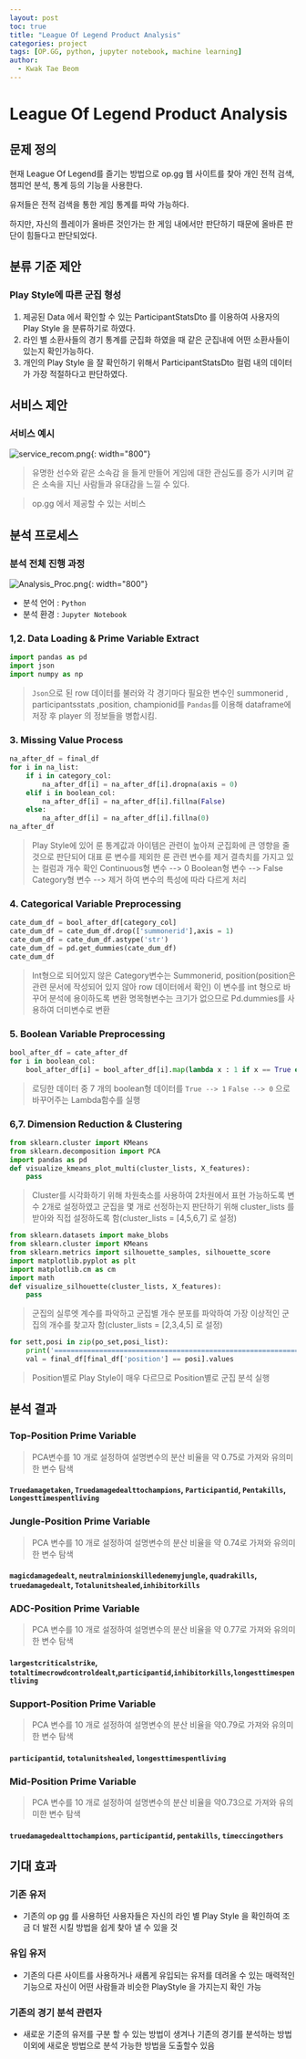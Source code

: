 ```yaml
---
layout: post
toc: true
title: "League Of Legend Product Analysis"
categories: project
tags: [OP.GG, python, jupyter notebook, machine learning]
author:
  - Kwak Tae Beom
---
```

# League Of Legend Product Analysis

## 문제 정의

현재 League Of Legend를 즐기는 방법으로 op.gg 웹 사이트를 찾아 개인 전적 검색, 챔피언 분석, 통계 등의 기능을 사용한다.

유저들은 전적 검색을 통한 게임 통계를 파악 가능하다.

하지만, 자신의 플레이가 올바른 것인가는 한 게임 내에서만 판단하기 때문에 올바른 판단이 힘들다고 판단되었다.

## 분류 기준 제안

### Play Style에 따른 군집 형성

1. 제공된 Data 에서 확인할 수 있는 ParticipantStatsDto 를 이용하여 사용자의 Play Style 을 분류하기로 하였다.
2. 라인 별 소환사들의 경기 통계를 군집화 하였을 때 같은 군집내에 어떤 소환사들이 있는지 확인가능하다.
3. 개인의 Play Style 을 잘 확인하기 위해서 ParticipantStatsDto 컬럼 내의 데이터가 가장 적절하다고 판단하였다.

## 서비스 제안

### 서비스 예시

![service_recom.png](https://github.com/ktb5891/ktb5891.github.io/blob/main/img/nc_problem/invite_timeline.png?raw=true){: width="800"}

> 유명한 선수와 같은 소속감 을 들게 만들어 게임에 대한 관심도를 증가 시키며 같은 소속을 지닌 사람들과 유대감을 느낄 수 있다.

> op.gg 에서 제공할 수 있는 서비스

## 분석 프로세스

### 분석 전체 진행 과정

![Analysis_Proc.png](https://github.com/ktb5891/ktb5891.github.io/blob/main/img/nc_problem/invite_timeline.png?raw=true){: width="800"}

- 분석 언어 : `Python`
- 분석 환경 : `Jupyter Notebook`

### 1,2. Data Loading & Prime Variable Extract

```python
import pandas as pd
import json
import numpy as np
```

> `Json`으로 된 row 데이터를 불러와 각 경기마다 필요한 변수인 summonerid , participantsstats ,position, championid를 `Pandas`를 이용해 dataframe에 저장 후 player 의 정보들을 병합시킴.

### 3. Missing Value Process

```python
na_after_df = final_df
for i in na_list:
    if i in category_col:
        na_after_df[i] = na_after_df[i].dropna(axis = 0)
    elif i in boolean_col:
        na_after_df[i] = na_after_df[i].fillna(False)
    else:
        na_after_df[i] = na_after_df[i].fillna(0)
na_after_df
```
> Play Style에 있어 룬 통계값과 아이템은 관련이 높아져 군집화에 큰 영향을 줄 것으로 판단되어 대표 룬 변수를 제외한 룬 관련 변수를 제거 결측치를 가지고 있는 컬럼과 개수 확인
> Continuous형 변수 --> 0
> Boolean형 변수 --> False
> Category형 변수 --> 제거
> 하여 변수의 특성에 따라 다르게 처리

### 4. Categorical Variable Preprocessing

```python
cate_dum_df = bool_after_df[category_col]
cate_dum_df = cate_dum_df.drop(['summonerid'],axis = 1)
cate_dum_df = cate_dum_df.astype('str')
cate_dum_df = pd.get_dummies(cate_dum_df)
cate_dum_df
```

> Int형으로 되어있지 않은 Category변수는 Summonerid, position(position은 관련 문서에 작성되어 있지 않아 row 데이터에서 확인)
> 이 변수를 int 형으로 바꾸어 분석에 용이하도록 변환
> 명목형변수는 크기가 없으므로 Pd.dummies를 사용하여 더미변수로 변환

### 5. Boolean Variable Preprocessing

```python
bool_after_df = cate_after_df
for i in boolean_col:
    bool_after_df[i] = bool_after_df[i].map(lambda x : 1 if x == True else 0)
```

> 로딩한 데이터 중 7 개의 boolean형 데이터를 `True --> 1` `False --> 0` 으로 바꾸어주는 Lambda함수를 실행

### 6,7. Dimension Reduction & Clustering

```python
from sklearn.cluster import KMeans
from sklearn.decomposition import PCA
import pandas as pd
def visualize_kmeans_plot_multi(cluster_lists, X_features):
    pass
```

> Cluster를 시각화하기 위해 차원축소를 사용하여 2차원에서 표현 가능하도록 변수 2개로 설정하였고 군집을 몇 개로 선정하는지 판단하기 위해 cluster_lists 를 받아와 직접 설정하도록 함(cluster_lists = [4,5,6,7] 로 설정)

```python
from sklearn.datasets import make_blobs
from sklearn.cluster import KMeans
from sklearn.metrics import silhouette_samples, silhouette_score
import matplotlib.pyplot as plt
import matplotlib.cm as cm
import math
def visualize_silhouette(cluster_lists, X_features):
    pass
```

> 군집의 실루엣 계수를 파악하고 군집별 개수 분포를 파악하여 가장 이상적인 군집의 개수를 찾고자 함(cluster_lists = [2,3,4,5] 로 설정)

```python
for sett,posi in zip(po_set,posi_list):
    print('================================================================',sett,'================================================================')
    val = final_df[final_df['position'] == posi].values
```

> Position별로 Play Style이 매우 다르므로 Position별로 군집 분석 실행

## 분석 결과

### Top-Position Prime Variable

> PCA변수를 10 개로 설정하여 설명변수의 분산 비율을 약 0.75로 가져와 유의미한 변수 탐색

#### `Truedamagetaken`, `Truedamagedealttochampions`, `Participantid`, `Pentakills`, `Longesttimespentliving`

### Jungle-Position Prime Variable

> PCA 변수를 10 개로 설정하여 설명변수의 분산 비율을 약 0.74로 가져와 유의미한 변수 탐색

#### `magicdamagedealt`, `neutralminionskilledenemyjungle`, `quadrakills`, `truedamagedealt`, `Totalunitshealed`,`inhibitorkills`

### ADC-Position Prime Variable

> PCA 변수를 10 개로 설정하여 설명변수의 분산 비율을 약 0.77로 가져와 유의미한 변수 탐색

#### `largestcriticalstrike`, `totaltimecrowdcontroldealt`,`participantid`,`inhibitorkills`,`longesttimespentliving`

### Support-Position Prime Variable

> PCA 변수를 10 개로 설정하여 설명변수의 분산 비율을 약0.79로 가져와 유의미한 변수 탐색

#### `participantid`, `totalunitshealed`, `longesttimespentliving`

### Mid-Position Prime Variable

> PCA 변수를 10 개로 설정하여 설명변수의 분산 비율을 약0.73으로 가져와 유의미한 변수 탐색

#### `truedamagedealttochampions`, `participantid`, `pentakills`, `timeccingothers`

## 기대 효과

### 기존 유저
 - 기존의 op gg 를 사용하던 사용자들은 자신의 라인 별 Play Style 을 확인하여 조금 더 발전 시킬 방법을 쉽게 찾아 낼 수 있을 것

### 유입 유저
 - 기존의 다른 사이트를 사용하거나 새롭게 유입되는 유저를 데려올 수 있는 매력적인 기능으로 자신이 어떤 사람들과 비슷한 PlayStyle 을 가지는지 확인 가능

### 기존의 경기 분석 관련자
 - 새로운 기준의 유저를 구분 할 수 있는 방법이 생겨나 기존의 경기를 분석하는 방법 이외에 새로운 방법으로 분석 가능한 방법을 도출할수 있음
